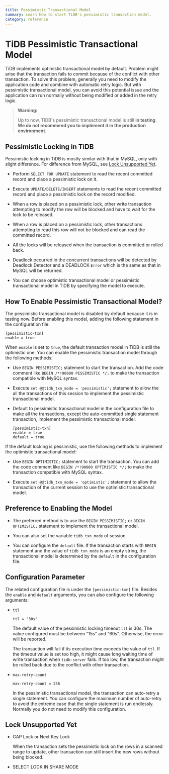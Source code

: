 ```yaml
---
title: Pessimistic Transactional Model
summary: Learn how to start TiDB's pessimistic transaction model.
category: reference
---
```


# TiDB Pessimistic Transactional Model

TiDB implements optimistic transactional model by default. Problem might arise that the transaction fails to commit because of the conflict with other transaction. To solve this problem, generally you need to modify the application code and combine with automatic retry logic. But with pessimistic transactional model, you can avoid this potential issue and the application can run normally without being modified or added in the retry logic.


> **Warning:**
>
> Up to now, TiDB's pessimistic transactional model is still **in testing**. **We do not recommend you to implement it in the production environment**.

## Pessimistic Locking in TiDB

Pessimistic locking in TiDB is mostly similar with that in MySQL, only with slight difference. For difference from MySQL, see [Lock Unsupported Yet](#Lock-Unsupported-Yet).


- Perform `SELECT FOR UPDATE` statement to read the recent committed record and place a pessimistic lock on it.

- Execute `UPDATE/DELETE/INSERT` statements to read the recent committed record and place a pessimistic lock on the record modified.

- When a row is placed on a pessimistic lock, other write transaction attempting to modify the row will be blocked and have to wait for the lock to be released.

- When a row is placed on a pessimistic lock, other transactions attempting to read this row will not be blocked and can read the committed record.

- All the locks will be released when the transaction is committed or rolled back.

- Deadlock occurred in the concurrent transactions will be detected by Deadlock Detector and a DEADLOCK `Error` which is the same as that in MySQL will be returned.

- You can choose optimistic transactional model or pessimistic transactional model in TiDB by specifying the model to execute.

## How To Enable Pessimistic Transactional Model?

The pessimistic transactional model is disabled by default because it is in testing now. Before enabling this model, adding the following statement in the configuration file:

```
[pessimistic-txn]
enable = true
```

When `enable` is set to `true`, the default transaction model in TiDB is still the optimistic one. You can enable the pessimistic transaction model through the following methods:

- Use `BEGIN PESSIMISTIC;` statement to start the transaction. Add the code comment like `BEGIN /*!90000 PESSIMISTIC */;` to make the transaction compatible with MySQL syntax.

- Execute `set @@tidb_txn_mode = 'pessimistic';` statement to allow the all the transactions of this session to implement the pessimistic transactional model.

- Default to pessimistic transactional model in the configuration file to make all the transactions, except the auto-committed single statement transaction, implement the pessimistic transactional model.

    ```
    [pessimistic-txn]
    enable = true
    default = true
    ```

If the default locking is pessimistic, use the following methods to implement the optimistic transactional model:

- Use `BEGIN OPTIMISTIC;` statement to start the transaction. You can add the code comment like `BEGIN /*!90000 OPTIMISTIC */;` to make the transaction compatible with MySQL syntax.

- Execute `set @@tidb_txn_mode = 'optimistic';` statement to allow the transaction of the current session to use the optimistic transactional model.

## Preference to Enabling the Model

- The preferred method is to use the `BEGIN PESSIMISTIC;` or `BEGIN OPTIMISTIC;` statement to implement the transactional model.

- You can also set the variable `tidb_txn_mode` of session.

- You can configure the `default` file. If the transaction starts with `BEGIN` statement and the value of `tidb_txn_mode` is an empty string, the transactional model is determined by the `default` in the configuration file.

## Configuration Parameter

The related configuration file is under the `[pessimistic-txn]` file. Besides the `enable` and `default` arguments, you can also configure the following arguments:

- `ttl`

    ```
    ttl = "30s"
    ```

    The default value of the pessimistic locking timeout `ttl` is 30s. The value configured must be between "15s" and "60s". Otherwise, the error will be reported.

    The transaction will fail if its execution time exceeds the value of `ttl`. If the timeout value is set too high, it might cause long waiting time of write transaction when `tidb-server` fails. If too low, the transaction might be rolled back due to the conflict with other transaction.

- `max-retry-count`

    ```
    max-retry-count = 256
    ```

    In the pessimistic transactional model, the transaction can auto-retry a single statement. You can configure the maximum number of auto-retry to avoid the extreme case that the single statement is run endlessly. Normally you do not need to modify this configuration.


## Lock Unsupported Yet

- GAP Lock or Next Key Lock

  When the transaction sets the pessimistic lock on the rows in a scanned range to update, other transaction can still insert the new rows without being blocked.

- SELECT LOCK IN SHARE MODE
